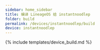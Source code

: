 ```yaml
---
sidebar: home_sidebar
title: 编译 LineageOS 给 instantnoodlep
folder: build
permalink: /devices/instantnoodlep/build
device: instantnoodlep
---
```

{% include templates/device_build.md %}
